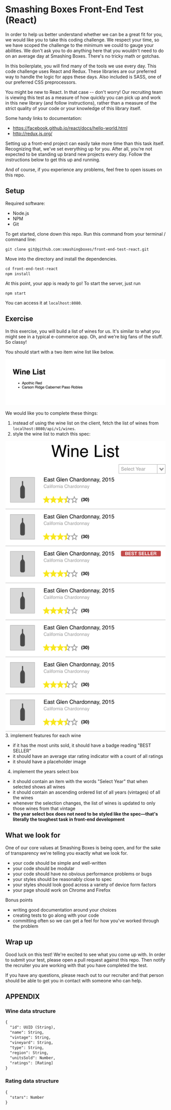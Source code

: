 # Smashing Boxes Front-End Test (React)

In order to help us better understand whether we can be a great fit for you, we would like you to take this coding challenge.
We respect your time, so we have scoped the challenge to the minimum we could to gauge your abilities.
We don't ask you to do anything here that you wouldn't need to do on an average day at Smashing Boxes.
There's no tricky math or gotchas.

In this boilerplate, you will find many of the tools we use every day.
This code challenge uses React and Redux.
These libraries are our preferred way to handle the logic for apps these days.
Also included is SASS, one of our preferred CSS preprocessors.

You might be new to React. In that case -- don't worry! Our recruiting team is viewing this test as a measure of how quickly you can pick up and work in this new library (and follow instructions), rather than a measure of the strict quality of your code or your knowledge of this library itself.

Some handy links to documentation:
- https://facebook.github.io/react/docs/hello-world.html
- http://redux.js.org/

Setting up a front-end project can easily take more time than this task itself.
Recognizing that, we've set everything up for you.
After all, you're not expected to be standing up brand new projects every day.
Follow the instructions below to get this up and running.

And of course, if you experience any problems, feel free to open issues on this repo.

## Setup

Required software:
- Node.js
- NPM
- Git

To get started, clone down this repo. Run this command from your terminal / command line:

```
git clone git@github.com:smashingboxes/front-end-test-react.git
```

Move into the directory and install the dependencies.

```
cd front-end-test-react
npm install
```

At this point, your app is ready to go!
To start the server, just run

```
npm start
```

You can access it at `localhost:8080`.

## Exercise

In this exercise, you will build a list of wines for us.
It's similar to what you might see in a typical e-commerce app.
Oh, and we're big fans of the stuff.
So classy!

You should start with a two item wine list like below.

![The wine list design](provided.png)

We would like you to complete these things:

1. instead of using the wine list on the client, fetch the list of wines from `localhost:8080/api/v1/wines`.
2. style the wine list to match this spec:

  ![The wine list design](spec.png)
3. implement features for each wine
  - if it has the most units sold, it should have a badge reading "BEST SELLER"
  - it should have an average star rating indicator with a count of all ratings
  - it should have a placeholder image
4. implement the years select box
  - it should contain an item with the words "Select Year" that when selected shows all wines
  - it should contain an ascending ordered list of all years (vintages) of all the wines
  - whenever the selection changes, the list of wines is updated to only those wines from that vintage
  - **the year select box does not need to be styled like the spec—that's literally the toughest task in front-end development**

## What we look for

One of our core values at Smashing Boxes is being open, and for the sake of transparency we're telling you exactly what we look for.

- your code should be simple and well-written
- your code should be modular
- your code should have no obvious performance problems or bugs
- your styles should be reasonably close to spec
- your styles should look good across a variety of device form factors
- your page should work on Chrome and Firefox

Bonus points

- writing good documentation around your choices
- creating tests to go along with your code
- committing often so we can get a feel for how you've worked through the problem

## Wrap up

Good luck on this test!
We're excited to see what you come up with.
In order to submit your test, please open a pull request against this repo.
Then notify the recruiter you are working with that you have completed the test.

If you have any questions, please reach out to our recruiter and that person should be able to get you in contact with someone who can help.

## APPENDIX

### Wine data structure

```
{
  "id": UUID (String),
  "name": String,
  "vintage": String,
  "vineyard": String,
  "type": String,
  "region": String,
  "unitsSold": Number,
  "ratings": [Rating]
}
```

### Rating data structure

```
{
  "stars": Number
}
```
